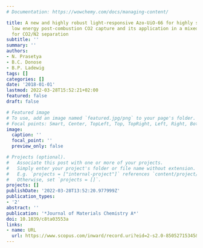 ```yaml
---
# Documentation: https://wowchemy.com/docs/managing-content/

title: A new and highly robust light-responsive Azo-UiO-66 for highly selective and
  low energy post-combustion CO2 capture and its application in a mixed matrix membrane
  for CO2/N2 separation
subtitle: ''
summary: ''
authors:
- N. Prasetya
- B.C. Donose
- B.P. Ladewig
tags: []
categories: []
date: '2018-01-01'
lastmod: 2022-03-28T15:52:21+02:00
featured: false
draft: false

# Featured image
# To use, add an image named `featured.jpg/png` to your page's folder.
# Focal points: Smart, Center, TopLeft, Top, TopRight, Left, Right, BottomLeft, Bottom, BottomRight.
image:
  caption: ''
  focal_point: ''
  preview_only: false

# Projects (optional).
#   Associate this post with one or more of your projects.
#   Simply enter your project's folder or file name without extension.
#   E.g. `projects = ["internal-project"]` references `content/project/deep-learning/index.md`.
#   Otherwise, set `projects = []`.
projects: []
publishDate: '2022-03-28T13:52:20.977999Z'
publication_types:
- '2'
abstract: ''
publication: '*Journal of Materials Chemistry A*'
doi: 10.1039/c8ta03553a
links:
- name: URL
  url: https://www.scopus.com/inward/record.uri?eid=2-s2.0-85052715345&doi=10.1039%2fc8ta03553a&partnerID=40&md5=170a9d594de497bb0465156ed4ff256a
---
```

